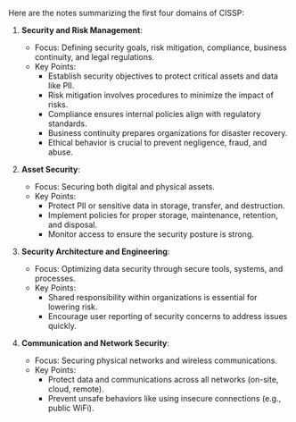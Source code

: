 Here are the notes summarizing the first four domains of CISSP:

1. **Security and Risk Management**:
   - Focus: Defining security goals, risk mitigation, compliance, business continuity, and legal regulations.
   - Key Points:
     - Establish security objectives to protect critical assets and data like PII.
     - Risk mitigation involves procedures to minimize the impact of risks.
     - Compliance ensures internal policies align with regulatory standards.
     - Business continuity prepares organizations for disaster recovery.
     - Ethical behavior is crucial to prevent negligence, fraud, and abuse.

2. **Asset Security**:
   - Focus: Securing both digital and physical assets.
   - Key Points:
     - Protect PII or sensitive data in storage, transfer, and destruction.
     - Implement policies for proper storage, maintenance, retention, and disposal.
     - Monitor access to ensure the security posture is strong.

3. **Security Architecture and Engineering**:
   - Focus: Optimizing data security through secure tools, systems, and processes.
   - Key Points:
     - Shared responsibility within organizations is essential for lowering risk.
     - Encourage user reporting of security concerns to address issues quickly.
  
4. **Communication and Network Security**:
   - Focus: Securing physical networks and wireless communications.
   - Key Points:
     - Protect data and communications across all networks (on-site, cloud, remote).
     - Prevent unsafe behaviors like using insecure connections (e.g., public WiFi).
